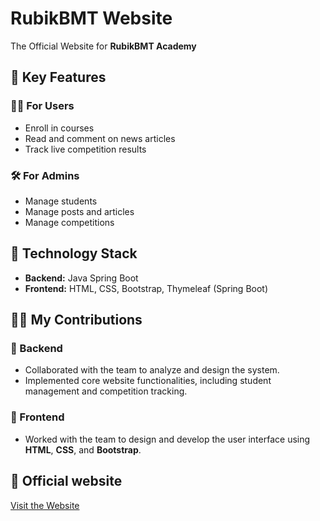 # RubikBMT Website

The Official Website for **RubikBMT Academy**

## 📌 Key Features

### 🧑‍🎓 For Users
- Enroll in courses
- Read and comment on news articles
- Track live competition results

### 🛠️ For Admins
- Manage students
- Manage posts and articles
- Manage competitions

## 🧰 Technology Stack

- **Backend:** Java Spring Boot
- **Frontend:** HTML, CSS, Bootstrap, Thymeleaf (Spring Boot)

## 👨‍💻 My Contributions

### 🔗 Backend
- Collaborated with the team to analyze and design the system.
- Implemented core website functionalities, including student management and competition tracking.

### 🎨 Frontend
- Worked with the team to design and develop the user interface using **HTML**, **CSS**, and **Bootstrap**.

## 🔗 Official website

[Visit the Website](https://rubikbmt.vn)
